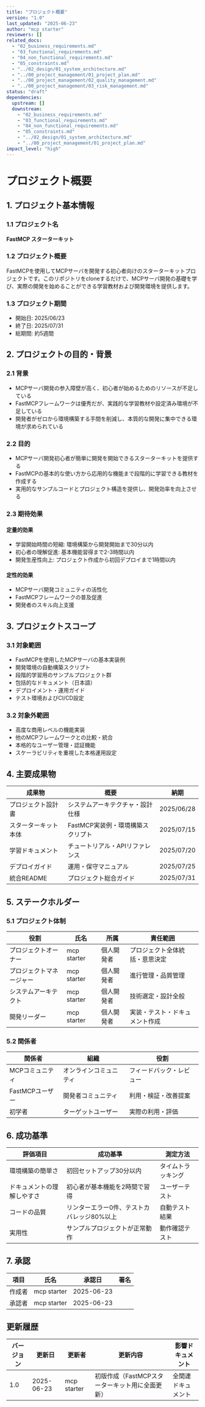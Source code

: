 ```yaml
---
title: "プロジェクト概要"
version: "1.0"
last_updated: "2025-06-23"
author: "mcp starter"
reviewers: []
related_docs:
  - "02_business_requirements.md"
  - "03_functional_requirements.md" 
  - "04_non_functional_requirements.md"
  - "05_constraints.md"
  - "../02_design/01_system_architecture.md"
  - "../00_project_management/01_project_plan.md"
  - "../00_project_management/02_quality_management.md"
  - "../00_project_management/03_risk_management.md"
status: "draft"
dependencies:
  upstream: []
  downstream:
    - "02_business_requirements.md"
    - "03_functional_requirements.md"
    - "04_non_functional_requirements.md"
    - "05_constraints.md"
    - "../02_design/01_system_architecture.md"
    - "../00_project_management/01_project_plan.md"
impact_level: "high"
---
```


# プロジェクト概要

## 1. プロジェクト基本情報
### 1.1 プロジェクト名
**FastMCP スターターキット**

### 1.2 プロジェクト概要
FastMCPを使用してMCPサーバを開発する初心者向けのスターターキットプロジェクトです。このリポジトリをcloneするだけで、MCPサーバ開発の基礎を学び、実際の開発を始めることができる学習教材および開発環境を提供します。

### 1.3 プロジェクト期間
- 開始日: 2025/06/23
- 終了日: 2025/07/31
- 総期間: 約5週間

## 2. プロジェクトの目的・背景
### 2.1 背景
- MCPサーバ開発の参入障壁が高く、初心者が始めるためのリソースが不足している
- FastMCPフレームワークは優秀だが、実践的な学習教材や設定済み環境が不足している
- 開発者がゼロから環境構築する手間を削減し、本質的な開発に集中できる環境が求められている

### 2.2 目的
- MCPサーバ開発初心者が簡単に開発を開始できるスターターキットを提供する
- FastMCPの基本的な使い方から応用的な機能まで段階的に学習できる教材を作成する
- 実用的なサンプルコードとプロジェクト構造を提供し、開発効率を向上させる

### 2.3 期待効果
#### 定量的効果
- 学習開始時間の短縮: 環境構築から開発開始まで30分以内
- 初心者の理解促進: 基本機能習得まで2-3時間以内
- 開発生産性向上: プロジェクト作成から初回デプロイまで1時間以内

#### 定性的効果
- MCPサーバ開発コミュニティの活性化
- FastMCPフレームワークの普及促進
- 開発者のスキル向上支援

## 3. プロジェクトスコープ
### 3.1 対象範囲
- FastMCPを使用したMCPサーバの基本実装例
- 開発環境の自動構築スクリプト
- 段階的学習用のサンプルプロジェクト群
- 包括的なドキュメント（日本語）
- デプロイメント・運用ガイド
- テスト環境およびCI/CD設定

### 3.2 対象外範囲
- 高度な商用レベルの機能実装
- 他のMCPフレームワークとの比較・統合
- 本格的なユーザー管理・認証機能
- スケーラビリティを重視した本格運用設定

## 4. 主要成果物
| 成果物 | 概要 | 納期 |
|--------|------|------|
| プロジェクト設計書 | システムアーキテクチャ・設計仕様 | 2025/06/28 |
| スターターキット本体 | FastMCP実装例・環境構築スクリプト | 2025/07/15 |
| 学習ドキュメント | チュートリアル・APIリファレンス | 2025/07/20 |
| デプロイガイド | 運用・保守マニュアル | 2025/07/25 |
| 統合README | プロジェクト総合ガイド | 2025/07/31 |

## 5. ステークホルダー
### 5.1 プロジェクト体制
| 役割 | 氏名 | 所属 | 責任範囲 |
|------|------|------|----------|
| プロジェクトオーナー | mcp starter | 個人開発者 | プロジェクト全体統括・意思決定 |
| プロジェクトマネージャー | mcp starter | 個人開発者 | 進行管理・品質管理 |
| システムアーキテクト | mcp starter | 個人開発者 | 技術選定・設計全般 |
| 開発リーダー | mcp starter | 個人開発者 | 実装・テスト・ドキュメント作成 |

### 5.2 関係者
| 関係者 | 組織 | 役割 |
|--------|------|------|
| MCPコミュニティ | オンラインコミュニティ | フィードバック・レビュー |
| FastMCPユーザー | 開発者コミュニティ | 利用・検証・改善提案 |
| 初学者 | ターゲットユーザー | 実際の利用・評価 |

## 6. 成功基準
| 評価項目 | 成功基準 | 測定方法 |
|----------|----------|----------|
| 環境構築の簡単さ | 初回セットアップ30分以内 | タイムトラッキング |
| ドキュメントの理解しやすさ | 初心者が基本機能を2時間で習得 | ユーザーテスト |
| コードの品質 | リンターエラー0件、テストカバレッジ80%以上 | 自動テスト結果 |
| 実用性 | サンプルプロジェクトが正常動作 | 動作確認テスト |

## 7. 承認
| 項目 | 氏名 | 承認日 | 署名 |
|------|------|--------|------|
| 作成者 | mcp starter | 2025-06-23 | |
| 承認者 | mcp starter | 2025-06-23 | |

## 更新履歴

| バージョン | 更新日 | 更新者 | 更新内容 | 影響ドキュメント |
|---|-----|-----|----|----|
| 1.0 | 2025-06-23 | mcp starter | 初版作成（FastMCPスターターキット用に全面更新） | 全関連ドキュメント | 